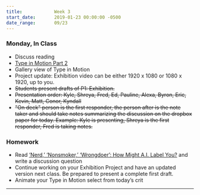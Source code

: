 ```yaml
---
title:            Week 3
start_date:       2019-01-23 00:00:00 -0500
date_range:       09/23
---
```


### Monday, In Class
- Discuss reading
- [Type in Motion Part 2](https://paper.dropbox.com/doc/Week-3--AlRANEp1Xd~5cfC8VgOtEl7dAQ-1HmKPtocd2MWp9v6DQE6f)
- Gallery view of Type in Motion
- Project update: Exhibition video can be either 1920 x 1080 or 1080 x 1920, up to you.
- <strike>Students present drafts of P1: Exhibition.</strike>
- <strike>Presentation order: Kyle, Shreya, Fred, Ed, Pauline, Alexa, Byron, Eric, Kevin, Matt, Conor, Kyndall</strike>
- <strike>"On deck" person is the first responder, the person after is the note taker and should take notes summarizing the discussion on the dropbox paper for today. Example: Kyle is presenting, Shreya is the first responder, Fred is taking notes.</strike>


### Homework

- Read [‘Nerd,’ ‘Nonsmoker,’ ‘Wrongdoer’: How Might A.I. Label You?](https://www.nytimes.com/2019/09/20/arts/design/imagenet-trevor-paglen-ai-facial-recognition.html) and write a discussion question
- Continue working on your Exhibition Project and have an updated version next class. Be prepared to present a complete first draft.
- Animate your Type in Motion select from today&rsquo;s crit

---
